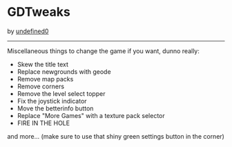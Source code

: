 # GDTweaks
by [undefined0](user:13351341)

---
Miscellaneous things to change the game if you want, dunno really:
- Skew the title text
- Replace newgrounds with geode
- Remove map packs
- Remove corners
- Remove the level select topper
- Fix the joystick indicator
- Move the betterinfo button
- Replace "More Games" with a texture pack selector
- FIRE IN THE HOLE

and more...
(make sure to use that shiny green settings button in the corner)
